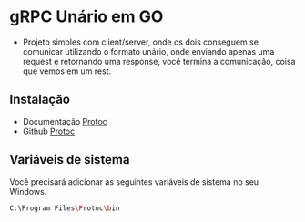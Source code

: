 # gRPC Unário em GO

- Projeto simples com client/server, onde os dois conseguem se comunicar utilizando o formato unário, onde enviando apenas uma request e retornando uma response, você termina a comunicação, coisa que vemos em um rest.


## Instalação 

- Documentação [Protoc](https://grpc.io/docs/protoc-installation/) 
- Github [Protoc](https://github.com/protocolbuffers/protobuf/releases/tag/v28.2)


## Variáveis de sistema

Você precisará adicionar as seguintes variáveis de sistema no seu Windows.

```bash
C:\Program Files\Protoc\bin
```
